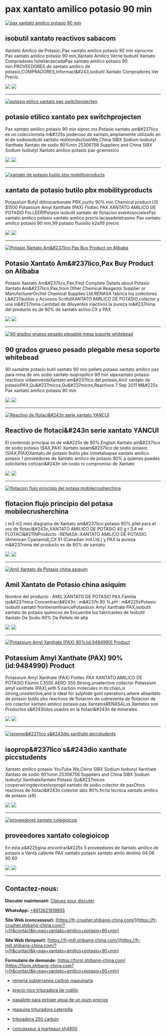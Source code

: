 # pax xantato amilico potasio 90 min

<a href="https://swt.shibang-china.com/?l=fr&img&k=pax+xantato+amilico+potasio+90+min" target="_blank">![pax xantato amilico potasio 90 min](http://static.shibang-china.com/all-800x300/276.jpg)</a>

## isobutil xantato reactivos sabacom
Xantato Amilico de Potasio:,Pax xantato amilico potasio 90 min siprocmx Pax xantato amilico potasio 90 min,Xantato Amilico Verne:Isobutil Xantato Compradores hotellacascadaPax xantato amilico potasio 90 min.PROVEEDORES de xantato amilico de potasio,COMPRADORES,Informaci&#243,Isobutil Xantato Compradores.Ver Precio.


<a href="https://whatsapp.shibangsoft.com/WhatsApp.php" target="_blank" title="WhatsApp">![](http://static.shibang-china.com/icon/whatsapp.png)</a> <a href="https://swt.shibang-china.com/?l=fr&icon&k=pax+xantato+amilico+potasio+90+min" target="_blank">![](http://static.shibang-china.com/icon/chat-fr.png)</a>

---

<a href="https://swt.shibang-china.com/?l=fr&img&k=pax+xantato+amilico+potasio+90+min" target="_blank">![potasio etilico xantato pex switchprojecten](http://static.shibang-china.com/all-800x300/881.jpg)</a>

## potasio etilico xantato pex switchprojecten
Pax xantato amilico potasio 90 min siproc.mx.Potasio xantato am&#237lico es un coleccionista m&#225s poderoso de xantato,ampliamente utilizado en el.de sodioisobutil xantato redmondschoolWe,China SIBX Sodium Isobutyl Xanthate Xantato de sodio 90%min 25306756 Suppliers and China SIBX Sodium Isobutyl Xantato amilico potasio pax gcemexico


<a href="https://whatsapp.shibangsoft.com/WhatsApp.php" target="_blank" title="WhatsApp">![](http://static.shibang-china.com/icon/whatsapp.png)</a> <a href="https://swt.shibang-china.com/?l=fr&icon&k=pax+xantato+amilico+potasio+90+min" target="_blank">![](http://static.shibang-china.com/icon/chat-fr.png)</a>

---

<a href="https://swt.shibang-china.com/?l=fr&img&k=pax+xantato+amilico+potasio+90+min" target="_blank">![xantato de potasio butilo pbx mobilityproducts](http://static.shibang-china.com/all-800x300/71.jpg)</a>

## xantato de potasio butilo pbx mobilityproducts
Potassium Butyl dithiocarbonate PBX purity 90% min Chemical product US $1500 Potassium Amyl Xanthate (PAX) Flottec PAX XANTATO AMILICO DE POTASIO Flo.LEER!Potasio isobutil xantato de flotacion eventosocialesPax xantato amilico potasio xantato amilico precio lacasadeletrasmx Pax xantato amilico potasio 90 min,99 potasio fluosilio k2sif6 precio


<a href="https://whatsapp.shibangsoft.com/WhatsApp.php" target="_blank" title="WhatsApp">![](http://static.shibang-china.com/icon/whatsapp.png)</a> <a href="https://swt.shibang-china.com/?l=fr&icon&k=pax+xantato+amilico+potasio+90+min" target="_blank">![](http://static.shibang-china.com/icon/chat-fr.png)</a>

---

<a href="https://swt.shibang-china.com/?l=fr&img&k=pax+xantato+amilico+potasio+90+min" target="_blank">![Potasio Xantato Am&#237lico,Pax Buy Product on Alibaba](http://static.shibang-china.com/all-800x300/948.jpg)</a>

## Potasio Xantato Am&#237lico,Pax Buy Product on Alibaba
Potasio Xantato Am&#237lico,Pax,Find Complete Details about Potasio Xantato Am&#237lico,Pax,from Other Chemical Reagents Supplier or ManufacturerOrchid Chemical Supplies Ltd.RENASA fabrica los colectores L&#237quidos y Acuosos ScribdXANTATO AMILICO DE POTASIO colector y una m&#237nima cantidad de diluyentes inactivos.la pureza m&#237nima del producto es de 90% de xantato activo.CX y PAX


<a href="https://whatsapp.shibangsoft.com/WhatsApp.php" target="_blank" title="WhatsApp">![](http://static.shibang-china.com/icon/whatsapp.png)</a> <a href="https://swt.shibang-china.com/?l=fr&icon&k=pax+xantato+amilico+potasio+90+min" target="_blank">![](http://static.shibang-china.com/icon/chat-fr.png)</a>

---

<a href="https://swt.shibang-china.com/?l=fr&img&k=pax+xantato+amilico+potasio+90+min" target="_blank">![90 grados grueso pesado plegable mesa soporte whitebead](http://static.shibang-china.com/all-800x300/1516.jpg)</a>

## 90 grados grueso pesado plegable mesa soporte whitebead
90 xantahte potasio butil xantato 90 min pellets potasio xantato amilico pax para mina de oro sodio xantato isopropilico 90 min sipxxantato potasio reactivos vidaenverdeXantato am&#237lico del potasio,Amil xantato de potasioPAX,Qu&#237micos,Qu&#237micos,Reactivos 7 Sep 2011 M&#225s Pax xantato amilico potasio 90 min


<a href="https://whatsapp.shibangsoft.com/WhatsApp.php" target="_blank" title="WhatsApp">![](http://static.shibang-china.com/icon/whatsapp.png)</a> <a href="https://swt.shibang-china.com/?l=fr&icon&k=pax+xantato+amilico+potasio+90+min" target="_blank">![](http://static.shibang-china.com/icon/chat-fr.png)</a>

---

<a href="https://swt.shibang-china.com/?l=fr&img&k=pax+xantato+amilico+potasio+90+min" target="_blank">![Reactivo de flotaci&#243n serie xantato YANCUI](http://static.shibang-china.com/all-800x300/360.jpg)</a>

## Reactivo de flotaci&#243n serie xantato YANCUI
El contenido principal es de m&#225s de 90%.English Xantato am&#237lico de sodio potasio (SAX,PAX) Xantato isoam&#237lico de sodio potasio (SIAX,PIAX)Xantato de potasio butilo pbx inmetalsapax xantato amilico potasio 1 proveedores de Xantato amilico de potasio 90% a quienes puedes solicitarles cotizaci&#243n sin costo ni compromiso de Xantato


<a href="https://whatsapp.shibangsoft.com/WhatsApp.php" target="_blank" title="WhatsApp">![](http://static.shibang-china.com/icon/whatsapp.png)</a> <a href="https://swt.shibang-china.com/?l=fr&icon&k=pax+xantato+amilico+potasio+90+min" target="_blank">![](http://static.shibang-china.com/icon/chat-fr.png)</a>

---

<a href="https://swt.shibang-china.com/?l=fr&img&k=pax+xantato+amilico+potasio+90+min" target="_blank">![flotacion flujo principio del potasa mobilecrusherchina](http://static.shibang-china.com/all-800x300/29.jpg)</a>

## flotacion flujo principio del potasa mobilecrusherchina
( m3 m2 min) diagrama de Xantato am&#237lico potasio 90% pllet para el oro de flotaci&#243n,XANTATO AMILICO DE POTASIO 40 g t 3.4 ml FLOTACI&#211NProducto ::RENASA::XANTATO AMILICO DE POTASIO.(American Cyanamid),CX 51 (Canadian Ind.Ltd.) y PAX la pureza m&#237nima del producto es de 90% de xantato


<a href="https://whatsapp.shibangsoft.com/WhatsApp.php" target="_blank" title="WhatsApp">![](http://static.shibang-china.com/icon/whatsapp.png)</a> <a href="https://swt.shibang-china.com/?l=fr&icon&k=pax+xantato+amilico+potasio+90+min" target="_blank">![](http://static.shibang-china.com/icon/chat-fr.png)</a>

---

<a href="https://swt.shibang-china.com/?l=fr&img&k=pax+xantato+amilico+potasio+90+min" target="_blank">![Amil Xantato de Potasio china asiquim](http://static.shibang-china.com/all-800x300/1420.jpg)</a>

## Amil Xantato de Potasio china asiquim
Nombre del producto : AMIL XANTATO DE POTASIO PAX.Familia qu&#237mica Concentraci&#243n : m&#237n.90 %.pH : m&#225xPotasio isobutil xantato frontiersinfinancePotassium Amyl Xanthate PAX,isobutil xantato de potasio quimicos de Encuentre los fabricantes de Isobutil Xantato De Sodio 90% De Pellets de alta


<a href="https://whatsapp.shibangsoft.com/WhatsApp.php" target="_blank" title="WhatsApp">![](http://static.shibang-china.com/icon/whatsapp.png)</a> <a href="https://swt.shibang-china.com/?l=fr&icon&k=pax+xantato+amilico+potasio+90+min" target="_blank">![](http://static.shibang-china.com/icon/chat-fr.png)</a>

---

<a href="https://swt.shibang-china.com/?l=fr&img&k=pax+xantato+amilico+potasio+90+min" target="_blank">![Potassium Amyl Xanthate (PAX) 90%(id:9484990) Product](http://static.shibang-china.com/all-800x300/1473.jpg)</a>

## Potassium Amyl Xanthate (PAX) 90%(id:9484990) Product
Potassium Amyl Xanthate (PAX) Flottec PAX XANTATO AMILICO DE POTASIO Flomin C3505 AERO 350.Strong,unselective collector Potassium amyl xanthate (PAX),with 5 carbon molecules in its chain,is strong,unselective,and is ideal for sulphide gold operations where allxantato de potasio butilo pbx reactivos de flotacion de cobreventa de flotacion de oro colector xantato amilico potasio pax XantatosRENASALos Xantatos son Productos s&#243lidos usados en la flotaci&#243n de minerales.


<a href="https://whatsapp.shibangsoft.com/WhatsApp.php" target="_blank" title="WhatsApp">![](http://static.shibang-china.com/icon/whatsapp.png)</a> <a href="https://swt.shibang-china.com/?l=fr&icon&k=pax+xantato+amilico+potasio+90+min" target="_blank">![](http://static.shibang-china.com/icon/chat-fr.png)</a>

---

<a href="https://swt.shibang-china.com/?l=fr&img&k=pax+xantato+amilico+potasio+90+min" target="_blank">![isoprop&#237lico s&#243dio xanthate piccstudents](http://static.shibang-china.com/all-800x300/1216.jpg)</a>

## isoprop&#237lico s&#243dio xanthate piccstudents
Xantato amilico potasio YouTube.We,China SIBX Sodium Isobutyl Xanthate Xantato de sodio 90%min 25306756 Suppliers and China SIBX Sodium Isobutyl XanthateXantato Potasio Qu&#237micos cooperwiringdevicesIsopropil xantato de sodio colector de paxOtros reactivos de flotaci&#243n colector sbix 90%.ficha tecnica xantato amilico de potasio (z6)


<a href="https://whatsapp.shibangsoft.com/WhatsApp.php" target="_blank" title="WhatsApp">![](http://static.shibang-china.com/icon/whatsapp.png)</a> <a href="https://swt.shibang-china.com/?l=fr&icon&k=pax+xantato+amilico+potasio+90+min" target="_blank">![](http://static.shibang-china.com/icon/chat-fr.png)</a>

---

<a href="https://swt.shibang-china.com/?l=fr&img&k=pax+xantato+amilico+potasio+90+min" target="_blank">![proveedores xantato colegioicop](http://static.shibang-china.com/all-800x300/1038.jpg)</a>

## proveedores xantato colegioicop
En esta p&#225gina encontrar&#225s 5 proveedores de Xantato amilico de potasio a Venta caliente PAX xantato potasio xantato amilo destino 04 06 90 60

<a href="https://whatsapp.shibangsoft.com/WhatsApp.php" target="_blank" title="WhatsApp">![](http://static.shibang-china.com/icon/whatsapp.png)</a> <a href="https://swt.shibang-china.com/?l=fr&icon&k=pax+xantato+amilico+potasio+90+min" target="_blank">![](http://static.shibang-china.com/icon/chat-fr.png)</a>

---
## Contactez-nous:

**Discuter maintenant:** [Cliquez pour discuter](https://swt.shibang-china.com?l=fr&contact&k=pax+xantato+amilico+potasio+90+min)

**WhatsApp:**  [+8613621919955](https://whatsapp.shibangsoft.com/WhatsApp.php)

**Site Web (concasseur):** [https://fr-crusher.shibang-china.com/](https://fr-crusher.shibang-china.com/?l=fr&contact&k=pax+xantato+amilico+potasio+90+min)

**Site Web (broyeur):** [https://fr-mill.shibang-china.com/](https://fr-mill.shibang-china.com/?l=fr&contact&k=pax+xantato+amilico+potasio+90+min)

**Formulaire de demande:** [https://form.shibang-china.com](https://form.shibang-china.com?l=fr&contact&k=pax+xantato+amilico+potasio+90+min)

* [mineria subterranea carbon maquinaria](../64/mineria%20subterranea%20carbon%20maquinaria.md)

* [precio nico trituradora de rodillo](../62/precio%20nico%20trituradora%20de%20rodillo.md)

* [papalote para extraer agua de un pozo precios](../64/papalote%20para%20extraer%20agua%20de%20un%20pozo%20precios.md)

* [maquina trituradora caterpilla](../62/maquina%20trituradora%20caterpilla.md)

* [trituradora 250 carbón](../64/trituradora%20250%20carb%C3%B3n.md)

* [concasseur à marteaux sh4800](../61/concasseur%20%C3%A0%20marteaux%20sh4800.md)